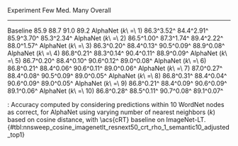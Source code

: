 Experiment                    Few        Med.        Many     Overall
---------------------  ----------  ----------  ----------  ----------
Baseline                     85.9        88.7        91.0        89.2
AlphaNet (_k_\ =\ 1)   86.3^3.52^  84.4^2.91^  85.9^3.70^  85.3^2.34^
AlphaNet (_k_\ =\ 2)   86.5^1.00^  87.3^1.74^  89.4^2.22^  88.0^1.57^
AlphaNet (_k_\ =\ 3)   86.3^0.20^  88.4^0.13^  90.5^0.09^  88.9^0.08^
AlphaNet (_k_\ =\ 4)   86.8^0.21^  88.3^0.14^  90.4^0.11^  88.9^0.09^
AlphaNet (_k_\ =\ 5)   86.7^0.20^  88.4^0.10^  90.6^0.12^  89.0^0.08^
AlphaNet (_k_\ =\ 6)   86.8^0.21^  88.4^0.06^  90.6^0.11^  89.0^0.06^
AlphaNet (_k_\ =\ 7)   87.0^0.27^  88.4^0.08^  90.5^0.09^  89.0^0.05^
AlphaNet (_k_\ =\ 8)   86.8^0.31^  88.4^0.04^  90.6^0.09^  89.0^0.05^
AlphaNet (_k_\ =\ 9)   86.8^0.21^  88.4^0.09^  90.6^0.09^  89.1^0.06^
AlphaNet (_k_\ =\ 10)  86.8^0.28^  88.5^0.11^  90.7^0.08^  89.1^0.07^

: Accuracy computed by considering predictions within 10 WordNet nodes as correct, for AlphaNet using varying number of nearest neighbors (_k_) based on cosine distance, with \acs{cRT} baseline on ImageNet-LT. {#tbl:nnsweep_cosine_imagenetlt_resnext50_crt_rho_1_semantic10_adjusted_top1}
